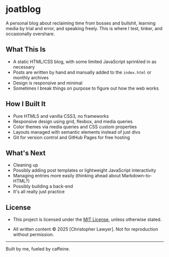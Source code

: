 # joatblog

A personal blog about reclaiming time from bosses and bullshit, learning media by trial and error, and speaking freely. This is where I test, tinker, and occasionally overshare.

## What This Is

- A static HTML/CSS blog, with some limited JavaScript sprinkled in as necessary
- Posts are written by hand and manually added to the `index.html` or monthly archives
- Design is responsive and minimal
- Sometimes I break things on purpose to figure out how the web works

## How I Built It

- Pure HTML5 and vanilla CSS3, no frameworks
- Responsive design using grid, flexbox, and media queries
- Color themes via media queries and CSS custom properties
- Layouts managed with semantic elements instead of just divs
- Git for version control and GitHub Pages for free hosting

## What's Next

- Cleaning up
- Possibly adding post templates or lightweight JavaScript interactivity
- Managing entries more easily (thinking ahead about Markdown-to-HTML?)
- Possibly building a back-end
- It's all really just practice

## License

- This project is licensed under the [MIT License](LICENSE), unless otherwise stated.

- All written content © 2025 [Christopher Lawyer]. Not for reproduction without permission.


---

Built by me, fueled by caffeine.